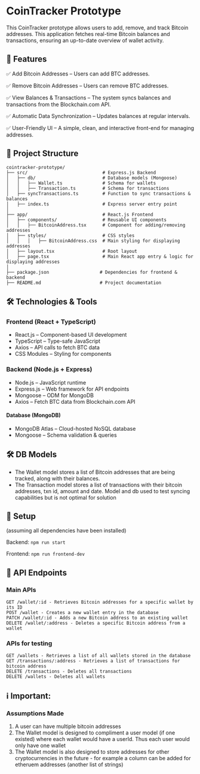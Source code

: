# CoinTracker Prototype

This CoinTracker prototype allows users to add, remove, and track Bitcoin addresses. This application fetches real-time Bitcoin balances and transactions, ensuring an up-to-date overview of wallet activity.

## 📌 Features
✅ Add Bitcoin Addresses – Users can add BTC addresses.

✅ Remove Bitcoin Addresses – Users can remove BTC addresses.

✅ View Balances & Transactions – The system syncs balances and transactions from the Blockchain.com API.

✅ Automatic Data Synchronization – Updates balances at regular intervals.

✅ User-Friendly UI – A simple, clean, and interactive front-end for managing addresses.

## 📂 Project Structure
```
cointracker-prototype/
├── src/                            # Express.js Backend
│   ├── db/                         # Database models (Mongoose)
│   │   ├── Wallet.ts               # Schema for wallets
│   │   ├── Transaction.ts          # Schema for transactions
│   ├── syncTransactions.ts         # Function to sync transactions & balances
│   ├── index.ts                    # Express server entry point
│
├── app/                            # React.js Frontend
│   ├── components/                 # Reusable UI components
│   │   ├── BitcoinAddress.tsx      # Component for adding/removing addresses
│   ├── styles/                     # CSS styles
│   │   │   ├── BitcoinAddress.css  # Main styling for displaying addresses
│   ├── layout.tsx                  # Root layout
│   ├── page.tsx                    # Main React app entry & logic for displaying addresses
│
├── package.json                   # Dependencies for frontend & backend
├── README.md                      # Project documentation
```

## 🛠️ Technologies & Tools

### Frontend (React + TypeScript)
*	React.js – Component-based UI development
*	TypeScript – Type-safe JavaScript
*	Axios – API calls to fetch BTC data
*	CSS Modules – Styling for components

### Backend (Node.js + Express)
*	Node.js – JavaScript runtime
*	Express.js – Web framework for API endpoints
*	Mongoose – ODM for MongoDB
*	Axios – Fetch BTC data from Blockchain.com API

#### Database (MongoDB)
*	MongoDB Atlas – Cloud-hosted NoSQL database
*	Mongoose – Schema validation & queries

## 🛠 DB Models
* The Wallet model stores a list of Bitcoin addresses that are being tracked, along with their balances.
* The Transaction model stores a list of transactions with their bitcoin addresses, txn id, amount and date. Model and db used to test
syncing capabilities but is not optimal for solution

## 🚀️ Setup 
(assuming all dependencies have been installed)

Backend: ```npm run start```

Frontend:  ```npm run frontend-dev```


## 🔗 API Endpoints
### Main APIs

```
GET /wallet/:id - Retrieves Bitcoin addresses for a specific wallet by its ID
POST /wallet - Creates a new wallet entry in the database
PATCH /wallet/:id - Adds a new Bitcoin address to an existing wallet
DELETE /wallet/:address - Deletes a specific Bitcoin address from a wallet
```
### APIs for testing
```
GET /wallets - Retrieves a list of all wallets stored in the database
GET /transactions/:address - Retrieves a list of transactions for bitcoin address
DELETE /transactions - Deletes all transactions
DELETE /wallets - Deletes all wallets
```


## ℹ️ Important: 

### Assumptions Made
1. A user can have multiple bitcoin addresses
2. The Wallet model is designed to compliment a user model (if one existed) where each wallet would have a userId. Thus each user would only have one wallet 
3. The Wallet model is also designed to store addresses for other cryptocurrencies in the future - for example a column can be added for etheruem addresses (another list of strings)
